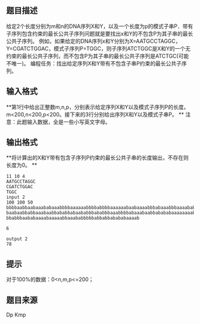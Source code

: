 


## 题目描述
给定2个长度分别为m和n的DNA序列X和Y，以及一个长度为p的模式子串P．带有子序列包含约束的最长公共子序列问题就是要找出x和Y的不包含P为其子串的最长公共子序列。
例如，如果给定的DNA序列x和Y分别为X=AATGCCTAGGC，Y=CGATCTGGAC，模式子序列P=TGGC，则子序列ATCTGGC是X和Y的一个无约束的最长公共子序列，而不包含P为其子串的最长公共子序列是ATCTGC(可能不唯一)。
编程任务：找出给定序列X和Y带有不包含子串P约束的最长公共子序列。
## 输入格式
**第1行中给出正整数m,n,p，分别表示给定序列X和Y以及模式子序列P的长度。m<200,n<200,p<200。接下来的3行分别给出序列X和Y以及模式子串P。
** 
注意：此题输入数据，全是一些小写英文字母。
## 输出格式
**将计算出的X和Y带有包含子序列P约束的最长公共子串的长度输出，不存在则长度为0。
** 

```input1input 1
11 10 4
AATGCCTAGGC
CGATCTGGAC
TGGC
input 2
100 100 50
bbbbaabbaabaaababaaabbbbaaaaaabbbbabbbbaaaaaabaabaaaabbbabaaabbbaaaababbaaababababbaaaababbbaaaaaaab
baabaabbabbaaabaabbababbabaababbbababbbaaabbbbabaaabaabbabababaaaaaaaabbaaaaabbbbbbababbbbabbbaaaaba
bbabbbaababaaaabaaaaabbaaababbbbbabbabbabababaaaab

```

```output1output 1
6

output 2
78
```

## 提示
对于100%的数据：0<n,m,p<=200；
## 题目来源
Dp Kmp


